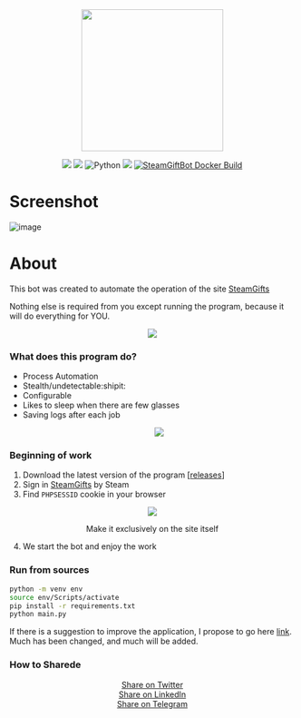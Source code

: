 <div align="center">
  <img src="https://user-images.githubusercontent.com/84909252/221827123-c7fd5d1e-7f6b-4d78-a225-4491305b6a87.png" height="250"/>
</div>

<div align="center">
  
  [![](https://img.shields.io/github/v/release/PalmaLuv/SteamGiftBot?include_prereleases&label=Version&color=blueviolet)](https://github.com/PalmaLuv/SteamGiftBot/releases/latest)
  [![](https://img.shields.io/github/license/PalmaLuv/SteamGiftBot?color=%231E90FF&label=License&logo=apache)](LICENSE)
  ![Python](https://img.shields.io/badge/Python_Version-3.7--3.11-yellow?logo=python)
  [![](https://img.shields.io/github/downloads/PalmaLuv/SteamGiftBot/total.svg?label=Downloads&logo=github&cacheSeconds=600&color=blueviolet)](https://github.com/PalmaLuv/SteamGiftBot/releases)
  [![SteamGiftBot Docker Build](https://github.com/PalmaLuv/SteamGiftBot/actions/workflows/docker-publish.yml/badge.svg)](https://ghcr.io/palmaluv/steamgiftbot:latest)


</div>

# Screenshot

![image](https://github.com/PalmaLuv/SteamGiftBot/assets/84909252/34b5e86f-54d1-462a-aadf-fe9c5ccb823c)

# About
This bot was created to automate the operation of the site [SteamGifts](https://www.steamgifts.com/)

Nothing else is required from you except running the program, because it will do everything for YOU.
<p align="center">
  <img src="https://github.com/PalmaLuv/SteamGiftBot/assets/84909252/56ce42fe-c418-48e1-b277-0eb9120339c1"/>
</p>

### What does this program do? 
- Process Automation
- Stealth/undetectable:shipit:
- Сonfigurable
- Likes to sleep when there are few glasses
- Saving logs after each job
  <p align="center">
    <img src="https://github.com/PalmaLuv/SteamGiftBot/assets/84909252/acb7be56-c28c-49a4-8542-8ed0a49982b9"/>
  </p>

### Beginning of work

1. Download the latest version of the program [[releases](https://github.com/PalmaLuv/SteamGiftBot/releases)]
2. Sign in [SteamGifts](https://www.steamgifts.com/) by Steam
3. Find `PHPSESSID` cookie in your browser

<p align="center"> 
  <img src="https://user-images.githubusercontent.com/84909252/211176701-6f0cedb7-7706-4ba0-b36e-3e57719b6f0a.png"/>
</p>
<p align="center">Make it exclusively on the site itself</p>

4. We start the bot and enjoy the work

### Run from sources

```bash
python -m venv env 
source env/Scripts/activate
pip install -r requirements.txt
python main.py
```
If there is a suggestion to improve the application, I propose to go here [link](https://github.com/PalmaLuv/SteamGiftBot/discussions/6).
Much has been changed, and much will be added.

### How to Sharede

<div align="center" markdown="1">

<a href="http://twitter.com/intent/tweet?text=https://github.com/PalmaLuv/SteamGiftBot%0ASteamGiftBot">Share on Twitter</a><br>
<a href="http://www.linkedin.com/shareArticle?mini=true&url=https://github.com/PalmaLuv/SteamGiftBot&title=SteamGiftBot&summary=&source=">Share on LinkedIn</a><br>
<a href="https://t.me/share/url?url=https://github.com/PalmaLuv/SteamGiftBot">Share on Telegram</a><br>

</div>
